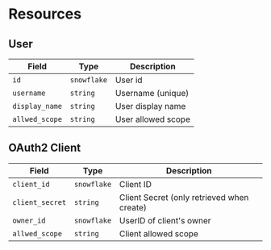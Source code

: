 # Resources

## User

| Field          | Type        | Description        |
| -------------- | ----------- | ------------------ |
| `id`           | `snowflake` | User id            |
| `username`     | `string`    | Username (unique)  |
| `display_name` | `string`    | User display name  |
| `allwed_scope` | `string`    | User allowed scope |


## OAuth2 Client

| Field           | Type        | Description                                |
| --------------- | ----------- | ------------------------------------------ |
| `client_id`     | `snowflake` | Client ID                                  |
| `client_secret` | `string`    | Client Secret (only retrieved when create) |
| `owner_id`      | `snowflake` | UserID of client's owner                   |
| `allwed_scope`  | `string`    | Client allowed scope                       |
